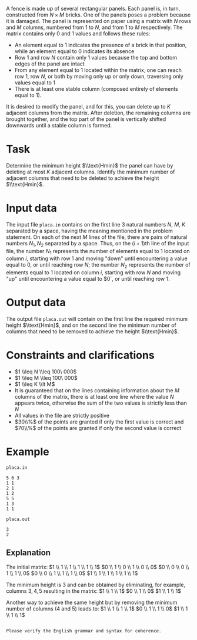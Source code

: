 
A fence is made up of several rectangular panels. Each panel is, in turn, constructed from $N \times M$ bricks. One of the panels poses a problem because it is damaged. The panel is represented on paper using a matrix with $N$ rows and $M$ columns, numbered from $1$ to $N$, and from $1$ to $M$ respectively. The matrix contains only $0$ and $1$ values and follows these rules:
* An element equal to $1$ indicates the presence of a brick in that position, while an element equal to $0$ indicates its absence
* Row $1$ and row $N$ contain only $1$ values because the top and bottom edges of the panel are intact
* From any element equal to $1$ located within the matrix, one can reach row $1$, row $N$, or both by moving only up or only down, traversing only values equal to $1$
* There is at least one stable column (composed entirely of elements equal to $1$).

It is desired to modify the panel, and for this, you can delete up to $K$ adjacent columns from the matrix. After deletion, the remaining columns are brought together, and the top part of the panel is vertically shifted downwards until a stable column is formed.

# Task

Determine the minimum height $\\text{Hmin}$ the panel can have by deleting at most $K$ adjacent columns. Identify the minimum number of adjacent columns that need to be deleted to achieve the height $\\text{Hmin}$.

# Input data

The input file `placa.in` contains on the first line $3$ natural numbers $N$, $M$, $K$ separated by a space, having the meaning mentioned in the problem statement. On each of the next $M$ lines of the file, there are pairs of natural numbers $N_1, N_2$ separated by a space. Thus, on the $(i + 1)$th line of the input file, the number $N_1$ represents the number of elements equal to $1$ located on column $i$, starting with row $1$ and moving "down" until encountering a value equal to $0$, or until reaching row $N$; the number $N_2$ represents the number of elements equal to $1$ located on column $i$, starting with row $N$ and moving "up" until encountering a value equal to $0`, or until reaching row $1$.

# Output data

The output file `placa.out` will contain on the first line the required minimum height $\\text{Hmin}$, and on the second line the minimum number of columns that need to be removed to achieve the height $\\text{Hmin}$.

# Constraints and clarifications

* $1 \\leq N \\leq 100\ 000$
* $1 \\leq M \\leq 100\ 000$
* $1 \\leq K \\lt M$
* It is guaranteed that on the lines containing information about the $M$ columns of the matrix, there is at least one line where the value $N$ appears twice, otherwise the sum of the two values is strictly less than $N$
* All values in the file are strictly positive
* $30\\%$ of the points are granted if only the first value is correct and $70\\%$ of the points are granted if only the second value is correct

# Example

`placa.in`
```
5 6 3
1 1
2 1
1 2
5 5
1 3
1 1
```

`placa.out`
```
3
2
```

## Explanation

The initial matrix:
$1 \\ 1 \\ 1 \\ 1 \\ 1 \\ 1$
$0 \\ 1 \\ 0 \\ 1 \\ 0 \\ 0$
$0 \\ 0 \\ 0 \\ 1 \\ 1 \\ 0$
$0 \\ 0 \\ 1 \\ 1 \\ 1 \\ 0$
$1 \\ 1 \\ 1 \\ 1 \\ 1 \\ 1$

The minimum height is $3$ and can be obtained by eliminating, for example, columns $3, 4, 5$ resulting in the matrix:
$1 \\ 1 \\ 1$
$0 \\ 1 \\ 0$
$1 \\ 1 \\ 1$

Another way to achieve the same height but by removing the minimum number of columns ($4$ and $5$) leads to:
$1 \\ 1 \\ 1 \\ 1$
$0 \\ 1 \\ 1 \\ 0$
$1 \\ 1 \\ 1 \\ 1$
```

Please verify the English grammar and syntax for coherence.
